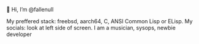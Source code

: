 👋 Hi, I’m @fallenull

My preffered stack: freebsd, aarch64, C, ANSI Common Lisp or ELisp.
My socials: look at left side of screen.
I am a musician, sysops, newbie developer
